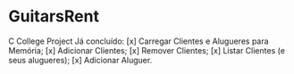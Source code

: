 # GuitarsRent
C College Project
Já concluído:
[x] Carregar Clientes e Alugueres para Memória;
[x] Adicionar Clientes;
[x] Remover Clientes;
[x] Listar Clientes (e seus alugueres);
[x] Adicionar Aluguer.
